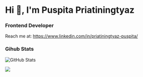 <h1>Hi 👋, I'm Puspita Priatiningtyaz</h1>
<h3>Frontend Developer</h3>

Reach me at: https://www.linkedin.com/in/priatiningtyaz-puspita/


<!--
**ppriatiningtyaz/ppriatiningtyaz** is a ✨ _special_ ✨ repository because its `README.md` (this file) appears on your GitHub profile.

Here are some ideas to get you started:

- 🔭 I’m currently working on ...
- 🌱 I’m currently learning ...
- 👯 I’m looking to collaborate on ...
- 🤔 I’m looking for help with ...
- 💬 Ask me about ...
- 📫 How to reach me: ...
- 😄 Pronouns: ...
- ⚡ Fun fact: ...
-->

### Gihub Stats
<p><img src="https://github-readme-stats.vercel.app/api?username=ppriatiningtyaz&amp;show_icons=true&amp;count_private=true&amp;theme=cobalt" alt="GitHub Stats"></p>

<a href="https://github.com/wsaefulloh/wsaefulloh">
  <img align="center" src="https://github-readme-stats.vercel.app/api/top-langs/?username=wsaefulloh&title_color=ffffff&text_color=c9cacc&icon_color=2bbc8a&bg_color=1d1f21&langs_count=3" />
</a>
